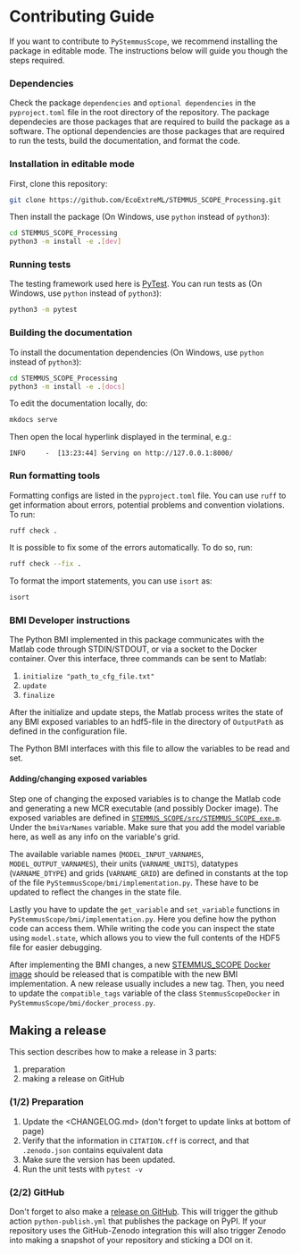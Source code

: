 # Contributing Guide

If you want to contribute to `PyStemmusScope`, we recommend installing
the package in editable mode. The instructions below will guide you though the steps
required.

### Dependencies

Check the package `dependencies` and `optional dependencies` in the
`pyproject.toml` file in the root directory of the repository. The package
dependecies are those packages that are required to build the package as a
software. The optional dependencies are those packages that are required to run
the tests, build the documentation, and format the code.

### Installation in editable mode

First, clone this repository:

```sh
git clone https://github.com/EcoExtreML/STEMMUS_SCOPE_Processing.git
```

Then install the package (On Windows, use `python` instead of `python3`):

```sh
cd STEMMUS_SCOPE_Processing
python3 -m install -e .[dev]
```

### Running tests

The testing framework used here is [PyTest](https://pytest.org). You can run
tests as (On Windows, use `python` instead of `python3`):

```sh
python3 -m pytest
```

### Building the documentation

To install the documentation dependencies (On Windows, use `python` instead of `python3`):

```sh
cd STEMMUS_SCOPE_Processing
python3 -m install -e .[docs]
```

To edit the documentation locally, do:

```sh
mkdocs serve
```

Then open the local hyperlink displayed in the terminal, e.g.:
```
INFO     -  [13:23:44] Serving on http://127.0.0.1:8000/
```

### Run formatting tools

Formatting configs are listed in the `pyproject.toml` file. You can use `ruff`
to get information about errors, potential problems and convention violations.
To run:

```sh
ruff check .
```

It is possible to fix some of the errors automatically. To do so, run:

```sh
ruff check --fix .
```

To format the import statements, you can use `isort` as:

```sh
isort
```

### BMI Developer instructions

The Python BMI implemented in this package communicates with the Matlab code
through STDIN/STDOUT, or via a socket to the Docker container.
Over this interface, three commands can be sent to Matlab:

1. `initialize "path_to_cfg_file.txt"`
2. `update`
3. `finalize`

After the initialize and update steps, the Matlab process writes the state of
any BMI exposed variables to an hdf5-file in the directory of `OutputPath` as
defined in the configuration file.

The Python BMI interfaces with this file to allow the variables to be read and set.

#### Adding/changing exposed variables

Step one of changing the exposed variables is to change the Matlab code and
generating a new MCR executable (and possibly Docker image). The exposed
variables are defined in
[`STEMMUS_SCOPE/src/STEMMUS_SCOPE_exe.m`](https://github.com/EcoExtreML/STEMMUS_SCOPE/blob/main/src/STEMMUS_SCOPE_exe.m).
Under the `bmiVarNames` variable. Make sure that you add the model variable
here, as well as any info on the variable's grid.

The available variable names (`MODEL_INPUT_VARNAMES`, `MODEL_OUTPUT_VARNAMES`),
their units (`VARNAME_UNITS`), datatypes (`VARNAME_DTYPE`) and grids
(`VARNAME_GRID`) are defined in constants at the top of the file
`PyStemmusScope/bmi/implementation.py`. These have to be updated to reflect the
changes in the state file.

Lastly you have to update the `get_variable` and `set_variable` functions in
`PyStemmusScope/bmi/implementation.py`. Here you define how the python code can
access them. While writing the code you can inspect the state using
`model.state`, which allows you to view the full contents of the HDF5 file for
easier debugging.

After implementing the BMI changes, a new [STEMMUS_SCOPE Docker
image](https://github.com/EcoExtreML/STEMMUS_SCOPE/pkgs/container/stemmus_scope)
should be released that is compatible with the new BMI implementation. A new
release usually includes a new tag. Then, you need to update the
`compatible_tags` variable of the class `StemmusScopeDocker` in
`PyStemmusScope/bmi/docker_process.py`.


## Making a release

This section describes how to make a release in 3 parts:

1. preparation
1. making a release on GitHub

### (1/2) Preparation

1. Update the <CHANGELOG.md> (don't forget to update links at bottom of page)
2. Verify that the information in `CITATION.cff` is correct, and that `.zenodo.json` contains equivalent data
3. Make sure the version has been updated.
4. Run the unit tests with `pytest -v`

### (2/2) GitHub

Don't forget to also make a [release on
GitHub](https://github.com/EcoExtreML/stemmus_scope_processing/releases/new).
This will trigger the github action `python-publish.yml` that publishes the
package on PyPI. If your repository uses the GitHub-Zenodo integration this will
also trigger Zenodo into making a snapshot of your repository and sticking a DOI
on it.
